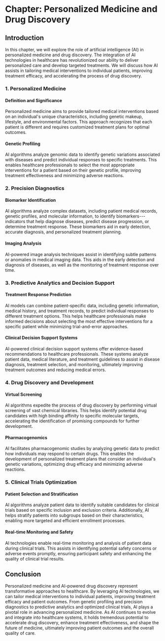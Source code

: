 Chapter: Personalized Medicine and Drug Discovery
=================================================

Introduction
------------

In this chapter, we will explore the role of artificial intelligence (AI) in personalized medicine and drug discovery. The integration of AI technologies in healthcare has revolutionized our ability to deliver personalized care and develop targeted treatments. We will discuss how AI assists in tailoring medical interventions to individual patients, improving treatment efficacy, and accelerating the process of drug discovery.

### 1. Personalized Medicine

#### Definition and Significance

Personalized medicine aims to provide tailored medical interventions based on an individual's unique characteristics, including genetic makeup, lifestyle, and environmental factors. This approach recognizes that each patient is different and requires customized treatment plans for optimal outcomes.

#### Genetic Profiling

AI algorithms analyze genomic data to identify genetic variations associated with diseases and predict individual responses to specific treatments. This enables healthcare professionals to select the most appropriate interventions for a patient based on their genetic profile, improving treatment effectiveness and minimizing adverse reactions.

### 2. Precision Diagnostics

#### Biomarker Identification

AI algorithms analyze complex datasets, including patient medical records, genetic profiles, and molecular information, to identify biomarkers---indicators that help diagnose diseases, predict disease progression, or determine treatment response. These biomarkers aid in early detection, accurate diagnosis, and personalized treatment planning.

#### Imaging Analysis

AI-powered image analysis techniques assist in identifying subtle patterns or anomalies in medical imaging data. This aids in the early detection and diagnosis of diseases, as well as the monitoring of treatment response over time.

### 3. Predictive Analytics and Decision Support

#### Treatment Response Prediction

AI models can combine patient-specific data, including genetic information, medical history, and treatment records, to predict individual responses to different treatment options. This helps healthcare professionals make informed decisions about selecting the most effective interventions for a specific patient while minimizing trial-and-error approaches.

#### Clinical Decision Support Systems

AI-powered clinical decision support systems offer evidence-based recommendations to healthcare professionals. These systems analyze patient data, medical literature, and treatment guidelines to assist in disease diagnosis, treatment selection, and monitoring, ultimately improving treatment outcomes and reducing medical errors.

### 4. Drug Discovery and Development

#### Virtual Screening

AI algorithms expedite the process of drug discovery by performing virtual screening of vast chemical libraries. This helps identify potential drug candidates with high binding affinity to specific molecular targets, accelerating the identification of promising compounds for further development.

#### Pharmacogenomics

AI facilitates pharmacogenomic studies by analyzing genetic data to predict how individuals may respond to certain drugs. This enables the development of personalized treatment plans that consider an individual's genetic variations, optimizing drug efficacy and minimizing adverse reactions.

### 5. Clinical Trials Optimization

#### Patient Selection and Stratification

AI algorithms analyze patient data to identify suitable candidates for clinical trials based on specific inclusion and exclusion criteria. Additionally, AI helps stratify patients into subgroups based on their characteristics, enabling more targeted and efficient enrollment processes.

#### Real-time Monitoring and Safety

AI technologies enable real-time monitoring and analysis of patient data during clinical trials. This assists in identifying potential safety concerns or adverse events promptly, ensuring participant safety and enhancing the quality of clinical trial results.

Conclusion
----------

Personalized medicine and AI-powered drug discovery represent transformative approaches to healthcare. By leveraging AI technologies, we can tailor medical interventions to individual patients, improving treatment efficacy and patient outcomes. From genetic profiling and precision diagnostics to predictive analytics and optimized clinical trials, AI plays a pivotal role in advancing personalized medicine. As AI continues to evolve and integrate into healthcare systems, it holds tremendous potential to accelerate drug discovery, enhance treatment effectiveness, and shape the future of medicine, ultimately improving patient outcomes and the overall quality of care.
